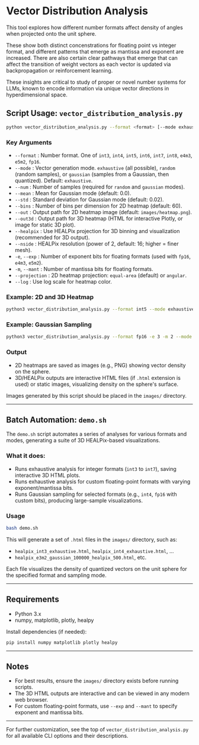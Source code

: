 # Vector Distribution Analysis

This tool explores how different number formats affect density of angles when projected onto the unit sphere.

These show both distinct concenstrations for floating point vs integer format, and different patterns that emerge as mantissa and exponent are increased. There are also certain clear pathways that emerge that can affect the transition of weight vectors as each vector is updated via backpropagation or reinforcement learning.

These insights are critical to study of proper or novel number systems for LLMs, known to encode information via unique vector directions in hyperdimensional space.

## Script Usage: `vector_distribution_analysis.py`

```sh
python vector_distribution_analysis.py --format <format> [--mode exhaustive|random|gaussian] [--num N] [--bins B] [--out PATH] [--healpix] [--nside N] [--out3d PATH] [--exp E] [--mant M] [--mean MU] [--std SIGMA] [--projection equal-area|angular] [--log]
```

### Key Arguments
- `--format`         : Number format. One of `int3`, `int4`, `int5`, `int6`, `int7`, `int8`, `e4m3`, `e5m2`, `fp16`.
- `--mode`           : Vector generation mode. `exhaustive` (all possible), `random` (random samples), or `gaussian` (samples from a Gaussian, then quantized). Default: `exhaustive`.
- `--num`            : Number of samples (required for `random` and `gaussian` modes).
- `--mean`           : Mean for Gaussian mode (default: 0.0).
- `--std`            : Standard deviation for Gaussian mode (default: 0.02).
- `--bins`           : Number of bins per dimension for 2D heatmap (default: 60).
- `--out`            : Output path for 2D heatmap image (default: `images/heatmap.png`).
- `--out3d`          : Output path for 3D heatmap (HTML for interactive Plotly, or image for static 3D plot).
- `--healpix`        : Use HEALPix projection for 3D binning and visualization (recommended for 3D output).
- `--nside`          : HEALPix resolution (power of 2, default: 16; higher = finer mesh).
- `-e`, `--exp`      : Number of exponent bits for floating formats (used with `fp16`, `e4m3`, `e5m2`).
- `-m`, `--mant`     : Number of mantissa bits for floating formats.
- `--projection`     : 2D heatmap projection: `equal-area` (default) or `angular`.
- `--log`            : Use log scale for heatmap color.

### Example: 2D and 3D Heatmap

```sh
python3 vector_distribution_analysis.py --format int5 --mode exhaustive --healpix --nside 256 --out images/int5_heatmap.png --out3d images/int5_heatmap3d.html
```

### Example: Gaussian Sampling

```sh
python3 vector_distribution_analysis.py --format fp16 -e 3 -m 2 --mode gaussian --num 100000 --healpix --nside 128 --out3d images/fp16_e3m2_gaussian.html
```

### Output
- 2D heatmaps are saved as images (e.g., PNG) showing vector density on the sphere.
- 3D/HEALPix outputs are interactive HTML files (if `.html` extension is used) or static images, visualizing density on the sphere's surface.

Images generated by this script should be placed in the `images/` directory.

---

## Batch Automation: `demo.sh`

The `demo.sh` script automates a series of analyses for various formats and modes, generating a suite of 3D HEALPix-based visualizations.

### What it does:
- Runs exhaustive analysis for integer formats (`int3` to `int7`), saving interactive 3D HTML plots.
- Runs exhaustive analysis for custom floating-point formats with varying exponent/mantissa bits.
- Runs Gaussian sampling for selected formats (e.g., `int4`, `fp16` with custom bits), producing large-sample visualizations.

### Usage

```sh
bash demo.sh
```

This will generate a set of `.html` files in the `images/` directory, such as:
- `healpix_int3_exhaustive.html`, `healpix_int4_exhaustive.html`, ...
- `healpix_e3m2_gaussian_100000_healpix_500.html`, etc.

Each file visualizes the density of quantized vectors on the unit sphere for the specified format and sampling mode.

---

## Requirements
- Python 3.x
- numpy, matplotlib, plotly, healpy

Install dependencies (if needed):
```sh
pip install numpy matplotlib plotly healpy
```

---

## Notes
- For best results, ensure the `images/` directory exists before running scripts.
- The 3D HTML outputs are interactive and can be viewed in any modern web browser.
- For custom floating-point formats, use `--exp` and `--mant` to specify exponent and mantissa bits.

---

For further customization, see the top of `vector_distribution_analysis.py` for all available CLI options and their descriptions.
